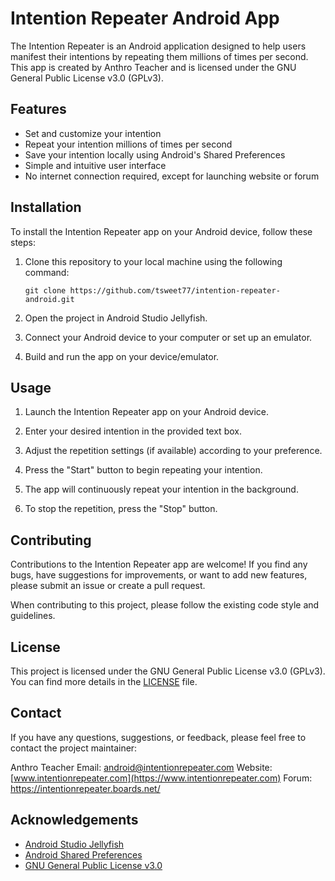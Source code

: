 # Intention Repeater Android App

The Intention Repeater is an Android application designed to help users manifest their intentions by repeating them millions of times per second. This app is created by Anthro Teacher and is licensed under the GNU General Public License v3.0 (GPLv3).

## Features

- Set and customize your intention
- Repeat your intention millions of times per second
- Save your intention locally using Android's Shared Preferences
- Simple and intuitive user interface
- No internet connection required, except for launching website or forum

## Installation

To install the Intention Repeater app on your Android device, follow these steps:

1. Clone this repository to your local machine using the following command:
   ```
   git clone https://github.com/tsweet77/intention-repeater-android.git
   ```

2. Open the project in Android Studio Jellyfish.

3. Connect your Android device to your computer or set up an emulator.

4. Build and run the app on your device/emulator.

## Usage

1. Launch the Intention Repeater app on your Android device.

2. Enter your desired intention in the provided text box.

3. Adjust the repetition settings (if available) according to your preference.

4. Press the "Start" button to begin repeating your intention.

5. The app will continuously repeat your intention in the background.

6. To stop the repetition, press the "Stop" button.

## Contributing

Contributions to the Intention Repeater app are welcome! If you find any bugs, have suggestions for improvements, or want to add new features, please submit an issue or create a pull request.

When contributing to this project, please follow the existing code style and guidelines.

## License

This project is licensed under the GNU General Public License v3.0 (GPLv3). You can find more details in the [LICENSE](LICENSE) file.

## Contact

If you have any questions, suggestions, or feedback, please feel free to contact the project maintainer:

Anthro Teacher
Email: android@intentionrepeater.com
Website: [www.intentionrepeater.com](https://www.intentionrepeater.com)
Forum: https://intentionrepeater.boards.net/

## Acknowledgements

- [Android Studio Jellyfish](https://developer.android.com/studio)
- [Android Shared Preferences](https://developer.android.com/reference/android/content/SharedPreferences)
- [GNU General Public License v3.0](https://www.gnu.org/licenses/gpl-3.0.en.html)
